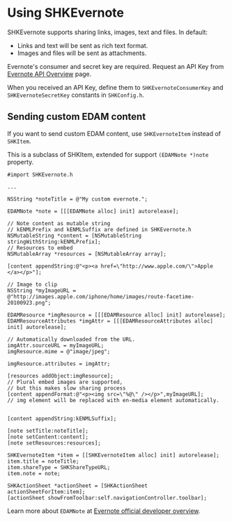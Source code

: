 # Using SHKEvernote

SHKEvernote supports sharing links, images, text and files.
In default:

+ Links and text will be sent as rich text format.
+ Images and files will be sent as attachments.

Evernote's consumer and secret key are required.
Request an API Key from [Evernote API Overview](http://www.evernote.com/about/developer/api/) page.

When you received an API Key, define them to `SHKEvernoteConsumerKey` and `SHKEvernoteSecretKey` constants in `SHKConfig.h`.


## Sending custom EDAM content
If you want to send custom EDAM content, use `SHKEvernoteItem` instead of `SHKItem`.

This is a subclass of SHKItem, extended for support `(EDAMNote *)note` property.


	#import SHKEvernote.h
	
	...
	
	NSString *noteTitle = @"My custom evernote.";
	
	EDAMNote *note = [[[EDAMNote alloc] init] autorelease];
	
	// Note content as mutable string
	// kENMLPrefix and kENMLSuffix are defined in SHKEvernote.h
	NSMutableString *content = [NSMutableString stringWithString:kENMLPrefix];
	// Resources to embed
	NSMutableArray *resources = [NSMutableArray array];

	[content appendString:@"<p><a href=\"http://www.apple.com/\">Apple </a></p>"];

	// Image to clip
	NSString *myImageURL = @"http://images.apple.com/iphone/home/images/route-facetime-20100923.png";
	
	EDAMResource *imgResource = [[[EDAMResource alloc] init] autorelease];
	EDAMResourceAttributes *imgAttr = [[[EDAMResourceAttributes alloc] init] autorelease];
	
	// Automatically downloaded from the URL.
	imgAttr.sourceURL = myImageURL;
	imgResource.mime = @"image/jpeg";
	
	imgResource.attributes = imgAttr;
	
	[resources addObject:imgResource];
	// Plural embed images are supported,
	// but this makes slow sharing process
	[content appendFormat:@"<p><img src=\"%@\" /></p>",myImageURL];
	// img element will be replaced with en-media element automatically.
	
	
	[content appendString:kENMLSuffix];

	[note setTitle:noteTitle];
	[note setContent:content];
	[note setResources:resources];

	SHKEvernoteItem *item = [[SHKEvernoteItem alloc] init] autorelease];
	item.title = noteTitle;
	item.shareType = SHKShareTypeURL;
	item.note = note;
	
	SHKActionSheet *actionSheet = [SHKActionSheet actionSheetForItem:item];
	[actionSheet showFromToolbar:self.navigationController.toolbar]; 
	

Learn more about `EDAMNote` at [Evernote official developer overview](http://www.evernote.com/about/developer/api/evernote-api.htm#_Toc272854029).